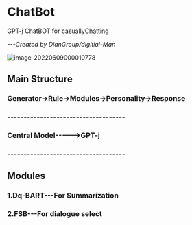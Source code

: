 # ChatBot
GPT-j ChatBOT for casuallyChatting

*---Created by DianGroup/digitial-Man*

![image-20220609000010778](C:\Users\Trace\AppData\Roaming\Typora\typora-user-images\image-20220609000010778.png)

## Main Structure

### Generator->Rule->Modules->Personality->Response

### ------------------------------------

### Central Model----->GPT-j

### ------------------------------------

## Modules

### 1.Dq-BART---For Summarization

### 2.FSB---For dialogue select
